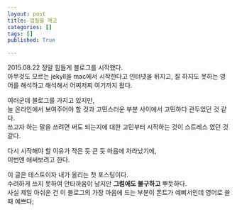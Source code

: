 ```yaml
---
layout: post
title: 껍질을 깨고
categories: []
tags: []
published: True

---
```


2015.08.22 정말 힘들게 블로그를 시작했다.  
아무것도 모르는 jekyll을 mac에서 시작한다고 인터넷을 뒤지고, 잘 하지도 못하는 영어를 해석하고 해석해서 어찌저찌 여기까지 왔다.  

여러군데 블로그를 가지고 있지만,  
늘 온라인에서 보여주어야 할 것과 고민스러운 부분 사이에서 고민하다 관두었던 것 같다.  
쓰고자 하는 말을 쓰려면 써도 되는지에 대한 고민부터 시작하는 것이 스트레스 였던 것 같다.  

다시 시작해야 할 이유가 작은 듯 큰 듯 마음에 자라났기에,  
이번엔 애써보려고 한다.  

이 글은 테스트이자 내가 올리는 첫 포스팅이다.  
수려하게 쓰지 못하여 안타까움이 남지만 <strong>그럼에도 불구하고</strong> 뿌듯하다.  
사실 제일 아쉬운 건 이 블로그의 가장 마음에 드는 부분이 폰트가 예뻐서인데 영어로 쓸 때 예쁘다;